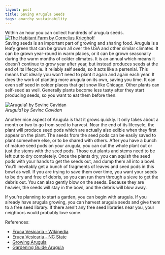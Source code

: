 ```yaml
---
layout: post
title: Saving Arugula Seeds
tags: anarchy sustainability
---
```

Within an hour you can collect hundreds of arugula seeds.
[![The Habitant Farm by Cornelius Krieghoff](https://upload.wikimedia.org/wikipedia/commons/5/5a/%27The_Habitant_Farm%27_%2C_oil_on_canvas_painting_by_Cornelius_Krieghoff%2C_1856%2C_National_Gallery_of_Canada.jpg?20090316004027)](https://commons.wikimedia.org/wiki/File:%27The_Habitant_Farm%27_,_oil_on_canvas_painting_by_Cornelius_Krieghoff,_1856,_National_Gallery_of_Canada.jpg)   
Saving seeds is an important part of growing and sharing food. Arugula is a leafy green that can be grown all over the USA and other similar climates. It can be grown year-round in warm places, or it can be grown seasonally during the warm months of colder climates. It is an annual which means it doesn’t continue to grow year after year, but  instead produces seeds at the end of its lifecycle. It reliably self seeds, so it acts like a perrenial. This means that ideally you won't need to plant it again and again each year. It does the work of planting more arugula on its own, saving you time. It can even self seed in colder places that get snow like Chicago. Other plants can self-seed as well. Generally plants become less tasty after they start producing seeds, so you want to eat them before then.

![Arugula1 by Sevinc Cavidan](https://upload.wikimedia.org/wikipedia/commons/8/86/Arugula1.jpg?20210406111318)  
*Arugula1 by Sevinc Cavidan*

Another nice aspect of Arugula is that it grows quickly. It only takes about a month or two to go from seed to harvest. Near the end of its lifecycle, the plant will produce seed pods which are actually also edible when they first appear on the plant. The seeds from the seed pods can be easily saved to plant somewhere else, or to be shared with others. After you have a bunch of mature seed pods on your arugula, you can cut the whole plant out or just the stems with the seed pods. Those cut plants and stems need to be left out to dry completely. Once the plants dry, you can squish the seed pods with your hands to get the seeds out, and dump them all into a bowl. You'll inevitably get a bunch of fragments of leaves and seed pods in this bowl as well. If you are trying to save them over time, you want your seeds to be dry and free of debris, so you can run them through a sieve to get the debris out. You can also gently blow on the seeds. Because they are heavier, the seeds will stay in the bowl, and the debris will blow away. 

If you're planning to start a garden, you can begin with arugula. If you already have arugula growing, you can harvest arugula seeds and give them to a free seed library. If there aren't any free seed libraries near you, your neighbors would probably love some. 


References:
- [Eruca Vesicaria - Wikipedia](https://en.wikipedia.org/wiki/Eruca_vesicaria?wprov=sfti1#Cultivation)
- [Eruca Vesicaria - NC State](https://plants.ces.ncsu.edu/plants/eruca-vesicaria/)
- [Growing Arugula](https://morningchores.com/growing-arugula/)
- [Gardening Guide Arugula](https://www.growjourney.com/gardening-guides/gardening-guide-arugula/#seed-saving)